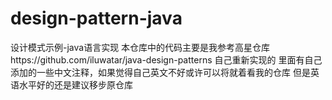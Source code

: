 # design-pattern-java
设计模式示例-java语言实现
本仓库中的代码主要是我参考高星仓库https://github.com/iluwatar/java-design-patterns
自己重新实现的
里面有自己添加的一些中文注释，如果觉得自己英文不好或许可以将就着看我的仓库
但是英语水平好的还是建议移步原仓库
